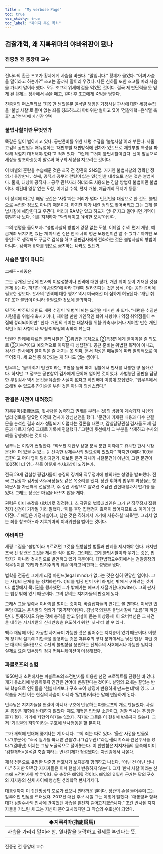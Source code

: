 ```yaml
---
Title :  "My verbose Page"
toc: true
toc_sticky: true
toc_label: "페이지 주요 목차"
---
```


## 검찰개혁, 왜 지록위마의 야바위판이 됐나

### 진중권 전 동양대 교수
---

진나라의 환관 조고가 황제에게 사슴을 바쳤다. “말입니다.” 황제가 물었다. “어찌 사슴을 말이라고 하는가?” 조고는 끝까지 말이라 우겼다. 다른 신하들 또한 조고를 따라 사슴을 가리켜 말이라 했다. 모두 조고의 위세에 겁을 먹었던 것이다. 결국 제 판단력을 못 믿게 된 황제는 정사에서 손을 떼고, 얼마 후 조고에게 죽임을 당한다.
  
진중권의 퍼스펙티브
‘죄목’만 남았을뿐 윤석열 해임은 기정사실
판사에 대한 세평 수집을 ‘불법 사찰’로 몰며
없는 죄를 창조하느라 야바위판 벌이고 있어
‘검찰개혁=윤석열 축출’ 조건반사에 자신감 얻어

### 불법사찰이란 무엇인가
 
똑같은 일이 벌어지고 있다. 공판준비를 위한 세평 수집을 ‘불법사찰’이라 부른다. 서울고검의 공판업무 매뉴얼에는 ‘재판부별 재판방식에 편차가 있으므로 재판부별 특성을 파악해 적절히 대처해야 한다’고 적혀 있다. 그런데 그것이 불법사찰이란다. 신이 말씀으로 세상을 창조하셨듯이 말로써 허구의 세상을 지으려는 것이다.
 
이 바벨의 혼란을 수습해준 것은 조국 전 장관의 SNS글. 거기엔 불법사찰의 명확한 정의가 등장한다. ‘첫째, 공직과 공무와 관련이 없는 민간인을 대상으로 삼는 것은 불법이다. 둘째, 대상이 공직자나 공무 관련자라 하더라도 사용되는 감찰 방법이 불법이면 불법이다. 예컨대 영장 없는 도청, 이메일 수색, 편지 개봉, 예금계좌 뒤지기 등등.’
 
이 정의에 따르면 해당 문건은 ‘사찰’과는 거리가 멀다. 민간인을 대상으로 한 것도, 불법으로 수집한 정보도 아니기 때문이다. 하지만 제가 내린 정의도 잊어버리고 그는 그게 불법사찰에 해당한다고 우긴다. 머리에 RAM만 있고 하드가 없나? 자고 일어나면 기억이 휘발하나 보다. 이를 지적하자 “악의적이고 야비한 오독”이란다.
 
그의 변명을 들어보자. “불법사찰의 방법에 영장 없는 도청, 이메일 수색, 편지 개봉, 예금계좌 뒤지기만 있는 게 아니란 점은 한국 사회 평균 보통인이면 알 수 있다.” 하지만 보통인으로 생각해도 구글로 검색을 하고 공판검사에게 전화하는 것은 불법사찰의 방법이 아니다. 검색과 통화를 법으로 금지하는 나라도 있던가.
  
### 사슴은 말이 아니다
 
그래픽=최종윤


그는 공개된 문건에 판사의 이념성향이나 인격에 대한 평가, 개인 취미 등이 기재된 것을 문제 삼는다. 하지만 ‘이념성향’에 따라 판결이 달라진다는 것은 상식. 이는 공판 준비에 필요한 정보다. 판사의 ‘인격에 대한 평가’ 역시 미국에선 더 심하게 허용된다. ‘개인 취미’ 또한 불법이 아니라 불필요한 정보에 불과하다.
 
민주당 박주민 의원도 세평 수집이 ‘위법’이 되는 요건을 제시한 바 있다. “세평을 수집한 사람들을 위협·위축시키거나, 제어할 만한 개인적인 비위 사항이나 약점·취약점들이 수집돼 정리되어야만” 한다. 개인의 취미는 대상자를 위협·위축시키거나 제어할 만한 개인적인 비위 사항이나 약점·취약점에 속하지 않는다.
 
법원의 판례에 따르면 불법사찰은 ①위법한 목적으로 ②특정인에게 불이익을 줄 의도로 ③지속적이고 예외적으로 이뤄질 때 성립한다. 공판 준비는 위법한 목적이 아니고, 검사가 판사에게 불이익을 줄 처지는 못 되며, 문서 작성은 매뉴얼에 따라 일회적으로 이루어졌다. 세 요건 중 해당되는 게 하나도 없는 셈이다.
 
법무부는 ‘물의 야기 법관’이라는 표현을 들어 마치 검찰에서 판사를 사찰한 양 몰아갔다. 하지만 그 정보는 공판참여 검사에게 문의해 얻어낸 것이었다. 사법농단 공판을 담당한 부장검사 역시 문건을 유출한 사실이 없다고 확인하며 이렇게 꼬집었다. “법무부에서 오해될 수 있도록 잔기술을 부린 것은 아닌지 의심스럽다.”
  
### 판결은 사전에 내려졌다
 
지록위마(指鹿爲馬, 윗사람을 농락하고 권세를 부리는 것)의 상황이 계속되자 사건의 법리 검토를 맡았던 이정화 검사가 양심선언을 했다. “문건에 기재된 내용과 다수 판결문을 분석한 결과 죄가 성립되기 어렵다는 결론을 내렸고, 감찰담당관실 검사들도 제 결론과 다르지 않아 그대로 기록에 편철했다.” 그런데 윗선에서 그 부분을 삭제하고 수사의뢰를 강행했다는 것이다.
 
법무부는 이렇게 변명한다. “확보된 재판부 성향 분석 문건 이외에도 유사한 판사 사찰문건이 더 있을 수 있는 등 신속한 강제수사의 필요성이 있었다.” 하지만 0에다 100을 곱한다고 어디 답이 달라지던가. 확보된 문건 자체가 사찰문건이 아닌데, 그런 문건이 100장이 더 있다 한들 어떻게 수사대상이 되겠는가.
 
전국 59개 검찰청 평검사들이 총장의 징계와 직무정지에 항의하는 성명을 발표했다. 전국 고검장과 검사장·사무국장들도 같은 목소리를 냈다. 장관 휘하의 법무부 과장들도 항의문서를 차관에게 전달했고, 추 장관 사람으로 알려진 조남관 권한대행까지 반기를 들었다. 그래도 장관은 마음을 바꾸지 않을 게다.
 
권력은 이미 총장을 내치기로 결정했다. 추 장관의 법률대리인은 그가 낸 직무정지 집행정지 신청이 기각될 거라 말했다. “이틀 후면 집행정지 효력이 없어지므로 소 이익이 없어진다.” 해임은 기정사실이고, 남은 것은 각하께서 거기에 사용하실 ‘죄목’뿐. 그래서 없는 죄를 창조하느라 지록위마의 야바위판을 벌이는 것이다.
  
### 야바위판
 
세평 수집을 ‘불법’이라 부르려면 그것을 뒷받침할 법률과 판례를 제시해야 한다. 하지만 조국 전 장관은 그것을 제시한 적이 없다. 그런데도 그게 불법사찰이라 우기는 것은, 법학자가 아니라 정치인으로 발언하고 있기 때문이다. 대한법학교수회에서는 검찰총장의 직무정지를 ‘헌법과 법치주의의 훼손’이라고 비판하는 성명을 냈다.
 
법학을 전공한 그에게 리걸 마인드(legal mind)가 없다는 것은 심히 민망한 일이다. 그는 사법의 문제를 늘 정치화한다. 정의를 법정 안이 아니라 법정 밖에서 구하려는 것이다. 법정에서 묵비권을 행사했던 그가 밖에서는 헤프게 재잘거린다(twitter). 그의 판사는 법정 밖에 있기 때문이다. 그의 정의는 지지자들의 판결에 있다.
 
그래서 그들 앞에서 야바위를 벌이는 것이다. 바람잡이들의 연기도 볼 만하다. 이낙연 민주당 대표는 윤석열의 혐의가 “충격적”이란다. 김남국 의원은 불법사찰에 “소름”이 끼친단다. 존재하지도 않는 것에 충격을 받고 닭살이 돋는 이상증세. 이 오버액션은 그 사건을 대하는 지지자들의 신체반응을 유도하기 위한 ‘넛지’라 할 수 있다.
 
백주 대낮에 이런 가공할 사기극이 가능한 것은 믿어주는 지지층이 있기 때문이다. 이렇게 정치적 설득에 기만극을 활용하는 것은 자유주의 정치 문화에서는 낯선 현상. 이런 것은 대의의 올바름으로 수단의 불법성을 용인하는 전체주의 사회에서나 가능한 일이다. 실제로 요즘 민주당의 정치 커뮤니케이션이 이상해졌다.
  
### 파블로프의 실험
 
1950년대 소련에서는 파블로프의 조건반사를 이용한 선전 프로젝트를 진행한 바 있다. 개가 종소리에 반응하듯이 인간은 언어에 반응한다는 것이다. 실험의 요체는 끝없는 반복 학습으로 인민들을 ‘현실세계보다 구호·표어·상징에 반응하게 만드는 데’에 있다. 그 학습을 거친 이는 현실의 사슴이 아니라 ‘말’(馬)이라는 말에 반응하게 된다.
 
민주당은 지지자들을 현실이 아니라 구호에 반응하는 파블로프의 개로 만들었다. 사실 윤 총장은 개혁에 반대하지 않았다. 제도 개혁은 입법부 소관이고, 검찰 인사는 추 장관 혼자 했다. 거기에 저항의 여지는 없었다. 하지만 그들은 이 현실에 반응하지 않는다. 그저 ‘기득권의 저항’이라는 구호에 반사행동을 할 뿐이다.
 
그가 개혁에 반대해 쫓겨나는 게 아니다. 그의 죄는 따로 있다. “울산 사건을 만들었다.”(황운하) “조국 일가를 쑥대밭 만들었다.”(김두관) “라임·옵티머스와 원전수사를 했다.”(김태년) 이제는 그냥 노골적으로 털어놓는다. 이 뻔뻔함은 지지자들의 몸속에 이미 ‘검찰개혁=윤석열 축출’이라는 반사기제가 형성됐다는 자신감에서 나온다.
 
재심 전문으로 유명한 박준영 변호사가 보다못해 항의하고 나섰다. “아닌 건 아닌 겁니다.” 하지만 민주당 지지자들은 이미 현실에 반응하지 않는다. 그저 ‘판사 사찰’이라는 신호에 조건반사를 할 뿐이다. 윤 총장은 해임될 것이다. 해임의 유일한 근거는 당의 구호와 지지층의 신체 사이에 형성된 생리학적 반사기제다.
 
대통령까지 이 집단망상의 포로가 됐으니 안타까운 일이다. 장관의 손을 들어주며 그는 감추어진 민낯을 드러냈다. 2012년 대선 후보 시절 그는 이렇게 말했다. “대통령과 청와대가 검찰수사와 인사에 관여했던 악습을 완전히 뜯어고치겠습니다.” 조건 반사된 지지자들을 거느린 채 그는 자신이 뜯어고치겠다던 그 악습의 수호신이 되었다.
 
| ◆지록위마(指鹿爲馬) |
| - |
| 사슴을 가리켜 말이라 함. 윗사람을 농락하고 권세를 부린다는 뜻. |
||


진중권 전 동양대 교수

